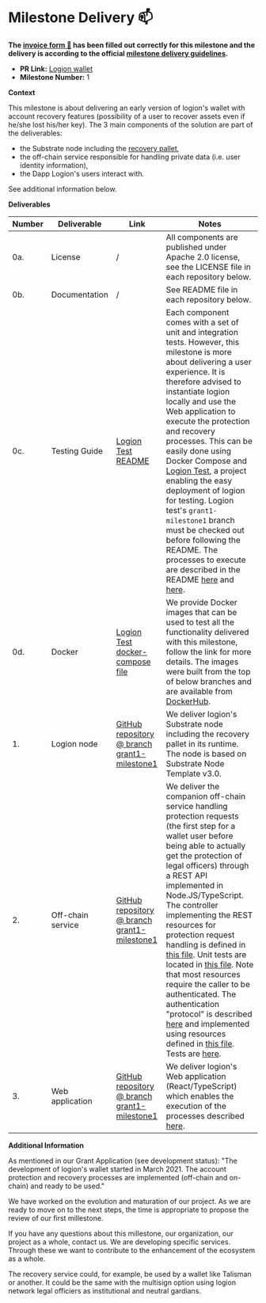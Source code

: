 # Milestone Delivery :mailbox:

**The [invoice form :pencil:](https://docs.google.com/forms/d/e/1FAIpQLSfmNYaoCgrxyhzgoKQ0ynQvnNRoTmgApz9NrMp-hd8mhIiO0A/viewform) has been filled out correctly for this milestone and the delivery is according to the official [milestone delivery guidelines](https://github.com/w3f/Grants-Program/blob/master/docs/milestone-deliverables-guidelines.md).**  

* **PR Link:** [Logion wallet](https://github.com/w3f/Grants-Program/pull/627)
* **Milestone Number:** 1

**Context**

This milestone is about delivering an early version of logion's wallet with account recovery features (possibility of a user to recover assets even if he/she lost his/her key).
The 3 main components of the solution are part of the deliverables:

- the Substrate node including the [recovery pallet](https://docs.substrate.io/rustdocs/latest/pallet_recovery/index.html),
- the off-chain service responsible for handling private data (i.e. user identity information),
- the Dapp Logion's users interact with.

See additional information below.

**Deliverables**

| Number | Deliverable | Link | Notes |
| ------------- | ------------- | ------------- |------------- |
| 0a. | License | / | All components are published under Apache 2.0 license, see the LICENSE file in each repository below. |
| 0b. | Documentation | / | See README file in each repository below. |
| 0c. | Testing Guide | [Logion Test README](https://github.com/logion-network/logion-test/tree/grant1-milestone1#logion-test) | Each component comes with a set of unit and integration tests. However, this milestone is more about delivering a user experience. It is therefore advised to instantiate logion locally and use the Web application to execute the protection and recovery processes. This can be easily done using Docker Compose and [Logion Test](https://github.com/logion-network/logion-test/tree/grant1-milestone1), a project enabling the easy deployment of logion for testing. Logion test's `grant1-milestone1` branch must be checked out before following the README. The processes to execute are described in the README [here](https://github.com/logion-network/logion-test/tree/grant1-milestone1#account-protection) and [here](https://github.com/logion-network/logion-test/tree/grant1-milestone1#account-recovery). |
| 0d. | Docker | [Logion Test docker-compose file](https://github.com/logion-network/logion-test/blob/grant1-milestone1/docker-compose.yml) | We provide Docker images that can be used to test all the functionality delivered with this milestone, follow the link for more details. The images were built from the top of below branches and are available from [DockerHub](https://hub.docker.com/u/logionnetwork). |
| 1. | Logion node | [GitHub repository @ branch grant1-milestone1](https://github.com/logion-network/logion-node/tree/grant1-milestone1) | We deliver logion's Substrate node including the recovery pallet in its runtime. The node is based on Substrate Node Template v3.0. |
| 2. | Off-chain service | [GitHub repository @ branch grant1-milestone1](https://github.com/logion-network/logion-backend-ts/tree/grant1-milestone1) | We deliver the companion off-chain service handling protection requests (the first step for a wallet user before being able to actually get the protection of legal officers) through a REST API implemented in Node.JS/TypeScript. The controller implementing the REST resources for protection request handling is defined in [this file](https://github.com/logion-network/logion-backend-ts/blob/grant1-milestone1/src/logion/controllers/protectionrequest.controller.ts). Unit tests are located in [this file](https://github.com/logion-network/logion-backend-ts/blob/grant1-milestone1/test/unit/controllers/protectionrequest.controller.spec.ts). Note that most resources require the caller to be authenticated. The authentication "protocol" is described [here](https://github.com/logion-network/logion-backend-ts/blob/grant1-milestone1/doc/Authentication.md) and implemented using resources defined in [this file](https://github.com/logion-network/logion-backend-ts/blob/grant1-milestone1/src/logion/controllers/authentication.controller.ts). Tests are [here](https://github.com/logion-network/logion-backend-ts/blob/grant1-milestone1/test/unit/controllers/authentication.controller.spec.ts). |
| 3. | Web application | [GitHub repository @ branch grant1-milestone1](https://github.com/logion-network/logion-wallet/tree/grant1-milestone1) | We deliver logion's Web application (React/TypeScript) which enables the execution of the processes described [here](https://github.com/logion-network/logion-test/tree/grant1-milestone1#use-cases). |

**Additional Information**

As mentioned in our Grant Application (see development status):
"The development of logion's wallet started in March 2021. The account protection and recovery processes are implemented (off-chain and on-chain) and ready to be used."

We have worked on the evolution and maturation of our project. As we are ready to move on to the next steps, the time is appropriate to propose the review of our first millestone.

If you have any questions about this millestone, our organization, our project as a whole, contact us.
We are developing specific services. Through these we want to contribute to the enhancement of the ecosystem as a whole.

The recovery service could, for example, be used by a wallet like Talisman or another. It could be the same with the multisign option using logion network legal officiers as institutional and neutral gardians.
